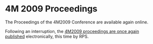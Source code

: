 # 4M 2009 Proceedings

The Proceedings of the 4M2009 Conference are available again online.
<!--break-->
Following an interruption, the [4M2009 proceedings are once again published](http://rpsonline.com.sg/proceedings/4M2009RP001/) electronically, this time by RPS.